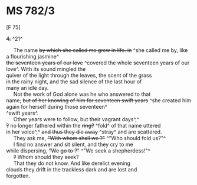 # MS 782/3

[F 75]

~~4.~~ ^21^

&nbsp;&nbsp;&nbsp;&nbsp;&nbsp;The name ~~by which she called me grew in life. in~~ ^she called me by, like a flourishing jasmine^ \
~~the seventeen years of our love~~ ^covered the whole seventeen years of our love^. With its sound mingled the \
quiver of the light through the leaves, the scent of the grass \
in the rainy night, and the sad silence of the last hour of \
many an idle day. \
&nbsp;&nbsp;&nbsp;&nbsp;&nbsp;Not the work of God alone was he who answered to that \
name; ~~but of her knowing of him for seventeen swift years~~ ^she created him again for herself during those seventeen^ \
^swift years^. \
&nbsp;&nbsp;&nbsp;&nbsp;&nbsp;Other years were to follow, but their vagrant days^,^ \
~~?~~ no longer fathered within the ~~ring?~~ ^fold^ of that name uttered \
in her voice^,^ ~~and thus they die away~~ ^stray^ and are scattered. \
&nbsp;&nbsp;&nbsp;&nbsp;&nbsp;They ask me, ~~"With whom shall we ?"~~ ^"Who should fold us?"^ \
&nbsp;&nbsp;&nbsp;&nbsp;&nbsp;I find no answer and sit silent, and they cry to me \
while dispersing, ~~"We go to ?"~~ ^"We seek a shepherdess!"^ \
&nbsp;&nbsp;&nbsp;&nbsp;&nbsp;~~?~~ Whom should they seek? \
&nbsp;&nbsp;&nbsp;&nbsp;&nbsp;That they do not know. And like derelict evening \
clouds they drift in the trackless dark and are lost and \
forgotten.
